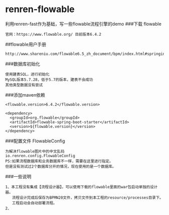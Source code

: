 # renren-flowable

利用renren-fast作为基础，写一些flowable流程引擎的demo
###下载 flowable
````$xslt
官网：https://www.flowable.org/ 目前版本6.4.2
````
##flowable用户手册
````$xslt
http://www.shareniu.com/flowable6.5_zh_document/bpm/index.html#springintegration

````
###数据库初始化
````$xslt
使用建表SQL，进行初始化
MySQL版本5.7.28，低于5.7的版本，建表不会成功
其他类型数据没有尝试
````
###添加maven依赖
````$xslt
<flowable.version>6.4.2</flowable.version>

<dependency>
  <groupId>org.flowable</groupId>
  <artifactId>flowable-spring-boot-starter</artifactId>
  <version>${flowable.version}</version>
</dependency>
````
###配置文件 FlowableConfig
```$xslt
为解决flowable图片中的中文乱码
io.renren.config.FlowableConfig
PS:如果流程数据库和业务数据库不一样，需要在这里进行指定。
但是没有测试过2个数据库分开的情况，现在使用的是一个数据库。
```

###一些说明
```$xslt
1、本工程没有集成【流程设计器】，可以使用下载的flowable里面的war包启动单独的设计器。
   流程设计完成后保存为BPMN20文件，拷贝文件到本工程的resource/processes目录下。
   工程启动会自动部署流程。
2、
```
